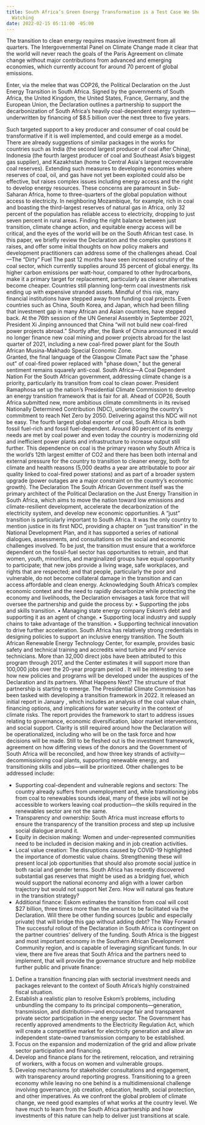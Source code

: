 ```yaml
---
title: South Africa’s Green Energy Transformation is a Test Case We Should All Be
  Watching
date: 2022-02-15 05:11:00 -05:00
---
```


The transition to clean energy requires massive investment from all quarters. The Intergovernmental Panel on Climate Change made it clear that the world will never reach the goals of the Paris Agreement on climate change without major contributions from advanced and emerging economies, which currently account for around 70 percent of global emissions. 

Enter, via the melee that was COP26, the Political Declaration on the Just Energy Transition in South Africa. Signed by the governments of South Africa, the United Kingdom, the United States, France, Germany, and the European Union, the Declaration outlines a partnership to support the decarbonization of South Africa’s heavily coal-dependent energy system—underwritten by financing of $8.5 billion over the next three to five years. 



Such targeted support to a key producer and consumer of coal could be transformative if it is well implemented, and could emerge as a model. There are already suggestions of similar packages in the works for countries such as India (the second largest producer of coal after China), Indonesia (the fourth largest producer of coal and Southeast Asia’s biggest gas supplier), and Kazakhstan (home to Central Asia's largest recoverable coal reserves). 
Extending such measures to developing economies where reserves of coal, oil, and gas have not yet been exploited could also be effective, but raises complex issues including energy access and the right to develop energy resources. These concerns are paramount in Sub-Saharan Africa, home to three-quarters of the global population without access to electricity. In neighboring Mozambique, for example, rich in coal and boasting the third-largest reserves of natural gas in Africa, only 32 percent of the population has reliable access to electricity, dropping to just seven percent in rural areas. 
Finding the right balance between just transition, climate change action, and equitable energy access will be critical, and the eyes of the world will be on the South African test case. In this paper, we briefly review the Declaration and the complex questions it raises, and offer some initial thoughts on how policy makers and development practitioners can address some of the challenges ahead.
Coal—The “Dirty” Fuel
The past 12 months have seen increased scrutiny of the coal sector, which currently supplies around 35 percent of global energy. Its higher carbon emissions per watt-hour, compared to other hydrocarbons, make it a primary target for replacement, particularly as cleaner alternatives become cheaper. Countries still planning long-term coal investments risk ending up with expensive stranded assets. 
Mindful of this risk, many financial institutions have stepped away from funding coal projects. Even countries such as China, South Korea, and Japan, which had been filling that investment gap in many African and Asian countries, have stepped back. At the 76th session of the UN General Assembly in September 2021, President Xi Jinping announced that China “will not build new coal-fired power projects abroad.” Shortly after, the Bank of China  announced it would no longer finance new coal mining and power projects abroad for the last quarter of 2021, including a new coal-fired power plant for the South African Musina-Makhado Special Economic Zone.  
Granted, the final language of the Glasgow Climate Pact saw the "phase out" of coal-fired power replaced with "phase down," but the general sentiment remains squarely anti-coal. 
South Africa—A Coal Dependent Nation
For the South African government, addressing climate change is a priority, particularly its transition from coal to clean power. President Ramaphosa set up the nation’s Presidential Climate Commission  to develop an energy transition framework that is fair for all. Ahead of COP26, South Africa submitted new, more ambitious climate commitments in its revised Nationally Determined Contribution  (NDC), underscoring the country’s commitment to reach Net Zero by 2050. 
Delivering against this NDC will not be easy. The fourth largest global exporter of coal, South Africa is both fossil fuel-rich and fossil fuel-dependent. Around 80 percent of its energy needs are met by coal power and even today the country is modernizing old and inefficient power plants and infrastructure to increase output still further. 
This dependence on coal is the primary reason why South Africa is the world’s 12th largest emitter of CO2 and there has been both internal and external pressure for the country to transition to cleaner energy, both for climate and health reasons (5,000 deaths a year are attributable to poor air quality linked to coal-fired power stations) and as part of a broader system upgrade (power outages are a major constraint on the country’s economic growth). 
The Declaration
The South African Government itself was the primary architect of the Political Declaration on the Just Energy Transition in South Africa, which aims to move the nation toward low emissions and climate-resilient development, accelerate the decarbonization of the electricity system, and develop new economic opportunities. 
A “just” transition is particularly important to South Africa. It was the only country to mention justice in its first NDC, providing a chapter on “just transition” in the National Development Plan, and it has supported a series of national dialogues, assessments, and consultations on the social and economic challenges involved. To be just, the transition must ensure that a workforce dependent on the fossil-fuel sector has opportunities to retrain, and that women, youth, minorities, and marginalized groups have equal opportunity to participate; that new jobs provide a living wage, safe workplaces, and rights that are respected; and that people, particularly the poor and vulnerable, do not become collateral damage in the transition and can access affordable and clean energy.
Acknowledging South Africa’s complex economic context and the need to rapidly decarbonize while protecting the economy and livelihoods, the Declaration envisages a task force that will oversee the partnership and guide the process by:
•	Supporting the jobs and skills transition. 
•	Managing state energy company Eskom’s debt and supporting it as an agent of change.
•	Supporting local industry and supply chains to take advantage of the transition.
•	Supporting technical innovation to drive further acceleration. 
South Africa has relatively strong credentials in designing policies to support an inclusive energy transition. The South African Renewable Energy Technology Center, for example, provides basic safety and technical training and accredits wind turbine and PV service technicians. More than 32,000 direct jobs have been attributed to this program through 2017, and the Center estimates it will support more than 100,000 jobs over the 20-year program period . It will be interesting to see how new policies and programs will be developed under the auspices of the Declaration and its partners. 
What Happens Next?
The structure of that partnership is starting to emerge. The Presidential Climate Commission has been tasked with developing a transition framework in 2022. It released an initial report in January , which includes an analysis of the coal value chain, financing options, and implications for water security in the context of climate risks. The report provides the framework to start to address issues relating to governance, economic diversification, labor market interventions, and social support. 
Clarity is still required around how the Declaration will be operationalized, including who will be on the task force and how decisions will be made. Still to be fleshed out is the investment framework, agreement on how differing views of the donors and the Government of South Africa will be reconciled, and how three key strands of activity— decommissioning coal plants, supporting renewable energy, and transitioning skills and jobs—will be prioritized.
Other challenges to be addressed include: 
-	Supporting coal-dependent and vulnerable regions and sectors: The country already suffers from unemployment and, while transitioning jobs from coal to renewables sounds ideal, many of these jobs will not be accessible to workers leaving coal production—the skills required in the renewables sector are not the same. 
-	Transparency and ownership: South Africa must increase efforts to ensure the transparency of the transition process and step up inclusive social dialogue around it. 
-	Equity in decision making: Women and under-represented communities need to be included in decision making and in job creation activities.   
-	Local value creation: The disruptions caused by COVID-19 highlighted the importance of domestic value chains. Strengthening these will present local job opportunities that should also promote social justice in both racial and gender terms. South Africa has recently discovered substantial gas reserves that might be used as a bridging fuel, which would support the national economy and align with a lower carbon trajectory but would not support Net Zero. How will natural gas feature in the transition strategy?
-	Additional finance: Eskom estimates the transition from coal will cost $27 billion, three times more than the amount to be facilitated via the Declaration. Will there be other funding sources (public and especially private) that will bridge this gap without adding debt? 
The Way Forward 
The successful rollout of the Declaration in South Africa is contingent on the partner countries' delivery of the funding. South Africa is the biggest and most important economy in the Southern African Development Community region, and is capable of leveraging significant funds. In our view, there are five areas that South Africa and the partners need to implement, that will provide the governance structure and help mobilize further public and private finance:  
1.	Define a transition financing plan with sectorial investment needs and packages relevant to the context of South Africa’s highly constrained fiscal situation.   
2.	Establish a realistic plan to resolve Eskom’s problems, including unbundling the company to its principal components—generation, transmission, and distribution—and encourage fair and transparent private sector participation in the energy sector. The Government has recently approved amendments to the Electricity Regulation Act, which will create a competitive market for electricity generation and allow an independent state-owned transmission company to be established.
3.	Focus on the expansion and modernization of the grid and allow private sector participation and financing. 
4.	Develop and finance plans for the retirement, relocation, and retraining of workers, with a focus on women and vulnerable groups. 
5.	Develop mechanisms for stakeholder consultations and engagement, with transparency around reporting progress. 
Transitioning to a green economy while leaving no one behind is a multidimensional challenge involving governance, job creation, education, health, social protection, and other imperatives. As we confront the global problem of climate change, we need good examples of what works at the country level. We have much to learn from the South Africa partnership and how investments of this nature can help to deliver just transitions at scale.
